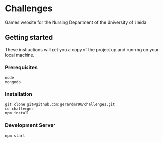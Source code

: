 #  Challenges
Games website for the Nursing Department of the University of Lleida

## Getting started
These instructions will get you a copy of the project up and running on your local machine.

### Prerequisites
```
node
mongodb
```

### Installation
```
git clone git@github.com:gerardmr90/challenges.git
cd challenges
npm install
```

### Development Server
```
npm start
```
